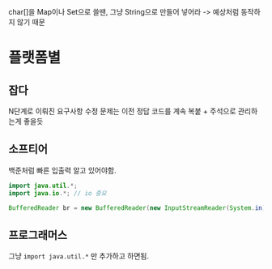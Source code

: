 char[]을 Map이나 Set으로 쓸땐, 그냥 String으로 만들어 넣어라
-> 예상처럼 동작하지 않기 때문


# 플랫폼별
## 잡다
N단계로 이뤄진 요구사항 수정 문제는
이전 정답 코드를 계속 복붙 + 주석으로 관리하는게 좋을듯
## 소프티어
백준처럼 빠른 입출력 알고 있어야함.
```java
import java.util.*;
import java.io.*; // io 중요

BufferedReader br = new BufferedReader(new InputStreamReader(System.in)); // InputStreamReader임 주의
```
## 프로그래머스
그냥 `import java.util.*` 만 추가하고 하면됨.